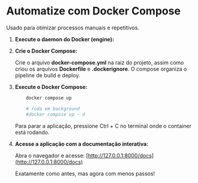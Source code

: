 # Automatize com Docker Compose

Usado para otimizar processos manuais e repetitivos.

1. **Execute o daemon do Docker (engine):**

2. **Crie o Docker Compose:**

    Crie o arquivo **docker-compose.yml** na raiz do projeto, assim como criou os arquivos **Dockerfile** e **.dockerignore**.
    O compose organiza o pipeline de build e deploy.

3. **Execute o Docker Compose:**

    ```sh
        docker compose up

        # roda em background
        #docker compose up - d    
    ```

    Para parar a aplicação, pressione Ctrl + C no terminal onde o container está rodando.

4. **Acesse a aplicação com a documentação interativa:**

    Abra o navegador e acesse: [http://127.0.0.1:8000/docs](http://127.0.0.1:8000/docs)

    Exatamente como antes, mas agora com menos passos!
